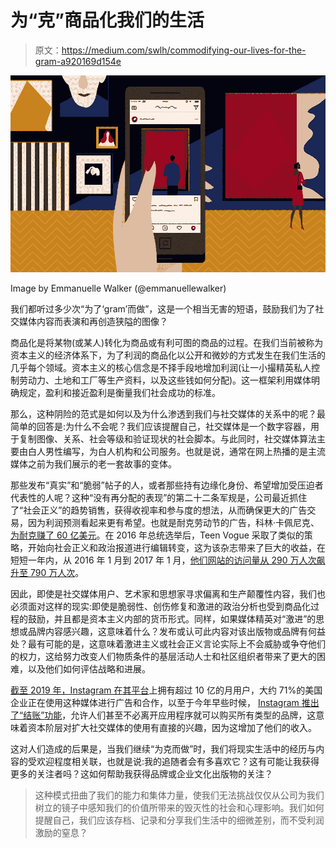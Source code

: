 # 为“克”商品化我们的生活

> 原文：<https://medium.com/swlh/commodifying-our-lives-for-the-gram-a920169d154e>

![](img/f9a8319a0542ae3da07da4fe25f5e0f5.png)

Image by Emmanuelle Walker (@emmanuellewalker)

我们都听过多少次“为了‘gram’而做”，这是一个相当无害的短语，鼓励我们为了社交媒体内容而表演和再创造狭隘的图像？

商品化是将某物(或某人)转化为商品或有利可图的商品的过程。在我们当前被称为资本主义的经济体系下，为了利润的商品化以公开和微妙的方式发生在我们生活的几乎每个领域。资本主义的核心信念是不择手段地增加利润(让一小撮精英私人控制劳动力、土地和工厂等生产资料，以及这些钱如何分配)。这一框架利用媒体明确规定，盈利和接近盈利是衡量我们社会成功的标准。

那么，这种阴险的范式是如何以及为什么渗透到我们与社交媒体的关系中的呢？最简单的回答是:为什么不会呢？我们应该提醒自己，社交媒体是一个数字容器，用于复制图像、关系、社会等级和验证现状的社会脚本。与此同时，社交媒体算法主要由白人男性编写，为白人机构和公司服务。也就是说，通常在网上热播的是主流媒体之前为我们展示的老一套故事的变体。

那些发布“真实”和“脆弱”帖子的人，或者那些持有边缘化身份、希望增加受压迫者代表性的人呢？这种“没有再分配的表现”的第二十二条军规是，公司最近抓住了“社会正义”的趋势销售，获得收视率和参与度的想法，从而确保更大的广告交易，因为利润预测看起来更有希望。也就是耐克劳动节的广告，科林·卡佩尼克、[为耐克赚了 60 亿美元](https://www.cbsnews.com/news/colin-kaepernick-nike-6-billion-man/?ftag=COS-05-10aaa0h&utm_campaign=trueAnthem%3A+Trending+Content&utm_content=5ba5c81b9ebbef0001d6be40&utm_medium=trueAnthem&utm_source=facebook)。在 2016 年总统选举后，Teen Vogue 采取了类似的策略，开始向社会正义和政治报道进行编辑转变，这为该杂志带来了巨大的收益，在短短一年内，从 2016 年 1 月到 2017 年 1 月，[他们网站的访问量从 290 万人次飙升至 790 万人次](https://www.businessoffashion.com/articles/intelligence/new-teen-vogue-millenials-generation-z-anna-wintour)。

因此，即使是社交媒体用户、艺术家和思想家寻求偏离和生产颠覆性内容，我们也必须面对这样的现实:即使是脆弱性、创伤修复和激进的政治分析也受到商品化过程的鼓励，并且都是资本主义内部的货币形式。同样，如果媒体精英对“激进”的思想或品牌内容感兴趣，这意味着什么？发布或认可此内容对该出版物或品牌有何益处？最有可能的是，这意味着激进主义或社会正义言论实际上不会威胁或争夺他们的权力，这给努力改变人们物质条件的基层活动人士和社区组织者带来了更大的困难，以及他们如何评估战略和进展。

[截至 2019 年，Instagram 在其平台](https://instagram-press.com/our-story/)上拥有超过 10 亿的月用户，大约 71%的美国企业正在使用这种媒体进行广告和合作，以至于今年早些时候， [Instagram 推出了“结账”功能](https://instagram-press.com/blog/2019/03/19/instagram-checkout/)，允许人们甚至不必离开应用程序就可以购买所有类型的品牌，这意味着资本阶层对扩大社交媒体的使用有直接的兴趣，因为这增加了他们的收入。

这对人们造成的后果是，当我们继续“为克而做”时，我们将现实生活中的经历与内容的受欢迎程度相关联，也就是说:我的追随者会有多喜欢它？这有可能让我获得更多的关注者吗？这如何帮助我获得品牌或企业文化出版物的关注？

> 这种模式扭曲了我们的能力和集体力量，使我们无法挑战仅仅从公司为我们树立的镜子中感知我们的价值所带来的毁灭性的社会和心理影响。我们如何提醒自己，我们应该存档、记录和分享我们生活中的细微差别，而不受利润激励的窒息？
